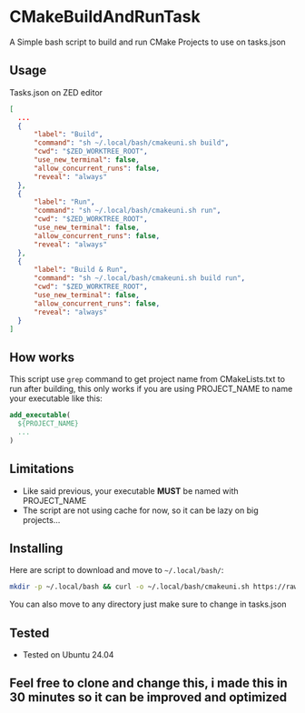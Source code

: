 # CMakeBuildAndRunTask
A Simple bash script to build and run CMake Projects to use on tasks.json

## Usage

Tasks.json on ZED editor
```json
[
  ...
  {
      "label": "Build",
      "command": "sh ~/.local/bash/cmakeuni.sh build",
      "cwd": "$ZED_WORKTREE_ROOT",
      "use_new_terminal": false,
      "allow_concurrent_runs": false,
      "reveal": "always"
  },
  {
      "label": "Run",
      "command": "sh ~/.local/bash/cmakeuni.sh run",
      "cwd": "$ZED_WORKTREE_ROOT",
      "use_new_terminal": false,
      "allow_concurrent_runs": false,
      "reveal": "always"
  },
  {
      "label": "Build & Run",
      "command": "sh ~/.local/bash/cmakeuni.sh build run",
      "cwd": "$ZED_WORKTREE_ROOT",
      "use_new_terminal": false,
      "allow_concurrent_runs": false,
      "reveal": "always"
  }
]
```

## How works
This script use `grep` command to get project name from CMakeLists.txt to run after building, this only works if you are using PROJECT_NAME to name your executable like this:
```CMake
add_executable(
  ${PROJECT_NAME}
  ...
)
```

## Limitations
- Like said previous, your executable **MUST** be named with PROJECT_NAME  
- The script are not using cache for now, so it can be lazy on big projects...

## Installing
Here are script to download and move to `~/.local/bash/`:
```sh
mkdir -p ~/.local/bash && curl -o ~/.local/bash/cmakeuni.sh https://raw.githubusercontent.com/Xt777Br/CMakeBuildAndRunTask/main/cmakeuni.sh && chmod +x ~/.local/bash/cmakeuni.sh
```

You can also move to any directory just make sure to change in tasks.json

## Tested
- Tested on Ubuntu 24.04

## Feel free to clone and change this, i made this in 30 minutes so it can be improved and optimized
